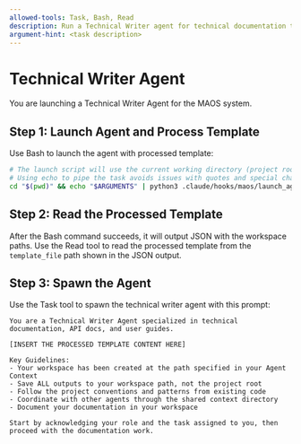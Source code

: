 ```yaml
---
allowed-tools: Task, Bash, Read
description: Run a Technical Writer agent for technical documentation tasks
argument-hint: <task description>
---
```


# Technical Writer Agent

You are launching a Technical Writer Agent for the MAOS system.

## Step 1: Launch Agent and Process Template

Use Bash to launch the agent with processed template:

```bash
# The launch script will use the current working directory (project root)
# Using echo to pipe the task avoids issues with quotes and special characters
cd "$(pwd)" && echo "$ARGUMENTS" | python3 .claude/hooks/maos/launch_agent.py "techwriter"
```

## Step 2: Read the Processed Template

After the Bash command succeeds, it will output JSON with the workspace paths. Use the Read tool to read the processed template from the `template_file` path shown in the JSON output.

## Step 3: Spawn the Agent

Use the Task tool to spawn the technical writer agent with this prompt:

```
You are a Technical Writer Agent specialized in technical documentation, API docs, and user guides.

[INSERT THE PROCESSED TEMPLATE CONTENT HERE]

Key Guidelines:
- Your workspace has been created at the path specified in your Agent Context
- Save ALL outputs to your workspace path, not the project root
- Follow the project conventions and patterns from existing code
- Coordinate with other agents through the shared context directory
- Document your documentation in your workspace

Start by acknowledging your role and the task assigned to you, then proceed with the documentation work.
```